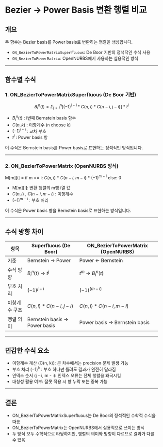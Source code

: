 # Bezier → Power Basis 변환 행렬 비교

## 개요

두 함수는 Bezier basis를 Power basis로 변환하는 행렬을 생성합니다.

- `ON_BezierToPowerMatrixSuperfluous`: De Boor 기반의 정석적인 수식 사용
- `ON_BezierToPowerMatrix`: OpenNURBS에서 사용하는 실용적인 방식

---

## 함수별 수식

### 1. ON_BezierToPowerMatrixSuperfluous (De Boor 기반)

$$
B_i^n(t) = Σ_{j=i}^{n} [ (-1)^{j - i} * C(n, i) * C(n - i, j - i) ] * t^j
$$

- $B_i^n(t)$ : i번째 Bernstein basis 함수
- $C(n, k)$ : 이항계수 (n choose k)
- $(-1)^{j - i}$ : 교차 부호
- $t^j$ : Power basis 항

이 수식은 Bernstein basis를 Power basis로 표현하는 정석적인 방식입니다.

---

### 2. ON_BezierToPowerMatrix (OpenNURBS 방식)


M[m][i] = 
  if m >= i:
    $C(n, i)$ * $C(n - i, m - i)$ * $(-1)^{m - i}$
  else:
    0

- M[m][i]: 변환 행렬의 m행 i열 값
- $C(n, i)$ , $C(n - i, m - i)$ : 이항계수
- $(-1)^{m - i}$ : 부호 처리


이 수식은 Power basis 항을 Bernstein basis로 표현하는 방식입니다.

---

## 수식 방향 차이

| 항목             | Superfluous (De Boor)         | ON_BezierToPowerMatrix (OpenNURBS) |
|------------------|-------------------------------|-------------------------------------|
| 기준             | Bernstein → Power             | Power ← Bernstein                   |
| 수식 방향        | $B_i^n(t)$ → $t^j$                | $t^m$ → $B_i^n(t)$                      |
| 부호 처리        | $(-1)^{j - i}$                  | $(-1)^(m - i)$                        |
| 이항계수 구조    | $C(n, i) * C(n - i, j - i)$     | $C(n, i) * C(n - i, m - i)$           |
| 행렬 의미        | Bernstein basis → Power basis | Power basis → Bernstein basis       |

---

## 민감한 수식 요소

- 이항계수 계산 (C(n, k)): 큰 차수에서는 precision 문제 발생 가능
- 부호 처리 $(-1)^k$ : 부호 하나만 틀려도 결과가 완전히 달라짐
- 인덱스 순서 (j - i, m - i): 인덱스 오류는 전체 행렬을 왜곡시킴
- 대칭성 활용 여부: 잘못 적용 시 항 누락 또는 중복 가능

---

## 결론

- ON_BezierToPowerMatrixSuperfluous는 De Boor의 정석적인 수학적 수식을 따름
- ON_BezierToPowerMatrix는 OpenNURBS에서 실용적으로 쓰이는 방식
- 두 방식 모두 수학적으로 타당하지만, 행렬의 의미와 방향이 다르므로 결과가 다를 수 있음
